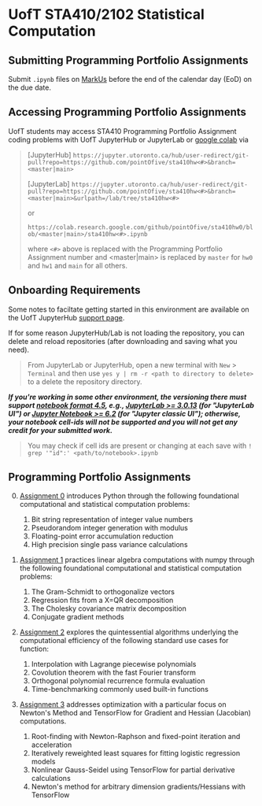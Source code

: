 # UofT STA410/2102 Statistical Computation

## Submitting Programming Portfolio Assignments
Submit `.ipynb` files on [MarkUs](https://markus-ds.teach.cs.toronto.edu/) before the end of the calendar day (EoD) on the due date.

## Accessing Programming Portfolio Assignments

UofT students may access STA410 Programming Portfolio Assignment coding problems with UofT JupyterHub or JupyterLab or [google colab](http://colab.research.google.com) via

> [JupyterHub] `https://jupyter.utoronto.ca/hub/user-redirect/git-pull?repo=https://github.com/pointOfive/sta410hw<#>&branch=<master|main>`
>
> [JupyterLab] `https://jupyter.utoronto.ca/hub/user-redirect/git-pull?repo=https://github.com/pointOfive/sta410hw<#>&branch=<master|main>&urlpath=/lab/tree/sta410hw<#>`
> 
> or
>
> `https://colab.research.google.com/github/pointOfive/sta410hw0/blob/<master|main>/sta410hw<#>.ipynb`
>
> where `<#>` above is replaced with the Programming Portfolio Assignment number and <master|main> is replaced by `master` for `hw0` and `hw1` and `main` for all others.

## Onboarding Requirements

Some notes to faciltate getting started in this environment are available on the UofT JupyterHub [support page](https://act.utoronto.ca/jupyterhub-support/).

If for some reason JupyterHub/Lab is not loading the repository, you can delete and reload repositories (after downloading and saving what you need).
> From JupyterLab or JupyterHub, open a new terminal with `New` > `Terminal` and then use `yes y | rm -r <path to directory to delete>` to a delete the repository directory.

***If you're working in some other environment, 
the versioning there must support [notebook format 4.5](https://github.com/jupyterlab/jupyterlab/issues/9729), e.g., 
[JupyterLab >= 3.0.13](https://github.com/jupyterlab/jupyterlab/releases/tag/v3.0.13) (for "JupyterLab UI")
or [Jupyter Notebook >= 6.2](https://jupyter-notebook.readthedocs.io/en/stable/changelog.html#changelog) (for "Jupyter classic UI"); 
otherwise, your notebook cell-ids will not be supported and you will not get any credit for your submitted work.***

> You may check if cell ids are present or changing at each save with `! grep '"id":' <path/to/notebook>.ipynb`


## Programming Portfolio Assignments

0. [Assignment 0](https://github.com/pointOfive/sta410hw0#uoft-sta4102102-statistical-computation) 
introduces Python through the following foundational computational and statistical computation problems:

    1. Bit string representation of integer value numbers
    2. Pseudorandom integer generation with modulus
    3. Floating-point error accumulation reduction
    4. High precision single pass variance calculations

1. [Assignment 1](https://github.com/pointOfive/sta410hw1#uoft-sta4102102-statistical-computation) 
practices linear algebra computations with numpy through the following foundational computational and statistical computation problems:

    1. The Gram-Schmidt to orthogonalize vectors
    2. Regression fits from a X=QR decomposition
    3. The Cholesky covariance matrix decomposition
    4. Conjugate gradient methods

2. [Assignment 2](https://github.com/pointOfive/sta410hw2#uoft-sta4102102-statistical-computation) 
explores the quintessential algorithms underlying the computational efficiency of the following standard use cases for function:

    1. Interpolation with Lagrange piecewise polynomials
    2. Covolution theorem with the fast Fourier transform
    3. Orthogonal polynomial recurrence formula evaluation
    4. Time-benchmarking commonly used built-in functions

3. [Assignment 3](https://github.com/pointOfive/sta410hw3#uoft-sta4102102-statistical-computation) 
addresses optimization with a particular focus on Newton's Method
and TensorFlow for Gradient and Hessian (Jacobian) computations.

    1. Root-finding with Newton-Raphson and fixed-point iteration and acceleration
    2. Iteratively reweighted least squares for fitting logistic regression models
    3. Nonlinear Gauss-Seidel using TensorFlow for partial derivative calculations 
    4. Newton's method for arbitrary dimension gradients/Hessians with TensorFlow    
